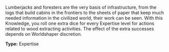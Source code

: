 Lumberjacks and foresters are the very basis of infrastructure, from the logs that build cabins in the frontiers to the sheets of paper that keep much needed information in the civilized world, their work can be seen. With this Knowledge, you roll one extra dice for every Expertise level for actions related to wood extracting activities. The effect of the extra successes depends on Worldshaper discretion.

__Type:__ Expertise